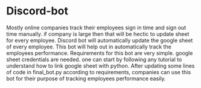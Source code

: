 # Discord-bot
Mostly online companies track their employees sign in time and sign out time manually. if company is large then that will be hectic to update sheet for every employee. Discord bot will automatically update the google sheet of every employee.
This bot will help out in automatically track the employees performance. 
Requirements for this bot are very simple. google sheet credentials are needed. one can 
start by following any tutorial to understand how to link google sheet with
python. After updating some lines of code in final_bot.py according to requirements, companies can
use this bot for their purpose of tracking employees performance easily.
